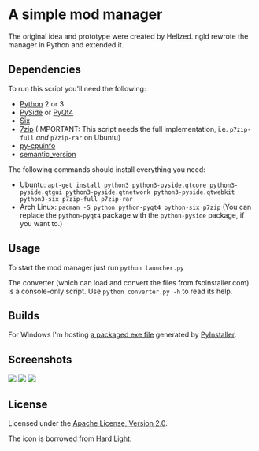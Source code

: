 # A simple mod manager

The original idea and prototype were created by Hellzed.
ngld rewrote the manager in Python and extended it.

## Dependencies

To run this script you'll need the following:
* [Python][py] 2 or 3
* [PySide][pyside] or [PyQt4][pyqt]
* [Six][six]
* [7zip][7z] (IMPORTANT: This script needs the full implementation, i.e. ```p7zip-full``` _and_ ```p7zip-rar``` on Ubuntu)
* [py-cpuinfo][cpuid]
* [semantic_version][sv]

The following commands should install everything you need:
* Ubuntu: ```apt-get install python3 python3-pyside.qtcore python3-pyside.qtgui python3-pyside.qtnetwork python3-pyside.qtwebkit python3-six p7zip-full p7zip-rar```
* Arch Linux: ```pacman -S python python-pyqt4 python-six p7zip``` (You can replace the ```python-pyqt4``` package with the ```python-pyside``` package, if you want to.)

## Usage

To start the mod manager just run ```python launcher.py```

The converter (which can load and convert the files from fsoinstaller.com) is a console-only script. Use ```python converter.py -h``` to read its help.

## Builds

For Windows I'm hosting [a packaged exe file][onefile] generated by [PyInstaller][pyi].

## Screenshots

![](http://dev.tproxy.de/fs2/screen1.png) ![](http://dev.tproxy.de/fs2/screen2.png) ![](http://dev.tproxy.de/fs2/screen3.png)

## License

Licensed under the [Apache License, Version 2.0](LICENSE).

The icon is borrowed from [Hard Light][hl].

[py]: http://www.python.org/
[pyside]: http://pyside.org/
[pyqt]: http://riverbankcomputing.co.uk/
[six]: https://pypi.python.org/pypi/six/
[7z]: http://www.7-zip.org/
[cpuid]: https://github.com/workhorsy/py-cpuinfo
[sv]: https://pypi.python.org/pypi/semantic_version
[pyi]: http://pyinstaller.org/

[hl]: http://www.hard-light.net/
[onefile]: http://dev.tproxy.de/fs2/fs2mod-py.exe
